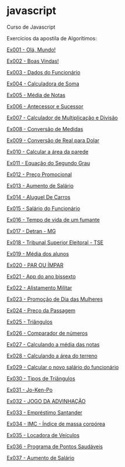 # javascript
 Curso de Javascript

 Exercícios da apostila de Algorítimos:

 <a href="https://rafaelhissa333.github.io/javascript/exercicios-da-apostila/ex001.html" target="_blank">Ex001 - Olá, Mundo!</a>

  <a href="https://rafaelhissa333.github.io/javascript/exercicios-da-apostila/ex002.html" target="_blank">Ex002 - Boas Vindas!</a>

  <a href="https://rafaelhissa333.github.io/javascript/exercicios-da-apostila/ex003.html" target="_blank">Ex003 - Dados do Funcionário</a>

  <a href="https://rafaelhissa333.github.io/javascript/exercicios-da-apostila/ex004.html" target="_blank">Ex004 - Calculadora de Soma</a>

  <a href="https://rafaelhissa333.github.io/javascript/exercicios-da-apostila/ex005.html" target="_blank">Ex005 - Média de Notas</a>

  <a href="https://rafaelhissa333.github.io/javascript/exercicios-da-apostila/ex006.html" target="_blank">Ex006 - Antecessor e Sucessor</a>

<a href="https://rafaelhissa333.github.io/javascript/exercicios-da-apostila/ex007.html" target="_blank">Ex007 - Calculador de Multiplicação e Divisão</a>

<a href="https://rafaelhissa333.github.io/javascript/exercicios-da-apostila/ex008.html" target="_blank">Ex008 - Conversão de Medidas</a>

<a href="https://rafaelhissa333.github.io/javascript/exercicios-da-apostila/ex009.html" target="_blank">Ex009 - Conversão de Real para Dolar</a>

<a href="https://rafaelhissa333.github.io/javascript/exercicios-da-apostila/ex010.html" target="_blank">Ex010 - Calcular a área da parede</a>

<a href="https://rafaelhissa333.github.io/javascript/exercicios-da-apostila/ex011.html" target="_blank">Ex011 - Equação do Segundo Grau</a>

<a href="https://rafaelhissa333.github.io/javascript/exercicios-da-apostila/ex012.html" target="_blank">Ex012 - Preço Promocional</a>

<a href="https://rafaelhissa333.github.io/javascript/exercicios-da-apostila/ex013.html" target="_blank">Ex013 - Aumento de Salário</a>

<a href="https://rafaelhissa333.github.io/javascript/exercicios-da-apostila/ex014.html" target="_blank">Ex014 - Aluguel De Carros</a>

<a href="https://rafaelhissa333.github.io/javascript/exercicios-da-apostila/ex015.html" target="_blank">Ex015 - Salário do Funcionário</a>

<a href="https://rafaelhissa333.github.io/javascript/exercicios-da-apostila/ex016.html" target="_blank">Ex016 - Tempo de vida de um fumante</a>

<a href="https://rafaelhissa333.github.io/javascript/exercicios-da-apostila/ex017.html" target="_blank">Ex017 - Detran - MG</a>

<a href="https://rafaelhissa333.github.io/javascript/exercicios-da-apostila/ex018.1.html" target="_blank">Ex018 - Tribunal Superior Eleitoral - TSE</a>

<a href="https://rafaelhissa333.github.io/javascript/exercicios-da-apostila/ex019.html" target="_blank">Ex019 - Média dos alunos</a>

<a href="https://rafaelhissa333.github.io/javascript/exercicios-da-apostila/ex20.html" target="_blank">Ex020 - PAR OU ÍMPAR</a>

<a href="https://rafaelhissa333.github.io/javascript/exercicios-da-apostila/ex21.html" target="_blank">Ex021 - App do ano bissexto</a>

<a href="https://rafaelhissa333.github.io/javascript/exercicios-da-apostila/ex22.html" target="_blank">Ex022 - Alistamento Militar</a>

<a href="https://rafaelhissa333.github.io/javascript/exercicios-da-apostila/ex23.html" target="_blank">Ex023 - Promoção de Dia das Mulheres</a>

<a href="https://rafaelhissa333.github.io/javascript/exercicios-da-apostila/ex24.html" target="_blank">Ex024 - Preço da Passagem</a>

<a href="https://rafaelhissa333.github.io/javascript/exercicios-da-apostila/ex25.html" target="_blank">Ex025 - Triângulos</a>

<a href="https://rafaelhissa333.github.io/javascript/exercicios-da-apostila/ex26.html" target="_blank">Ex026 - Comparador de números</a>

<a href="https://rafaelhissa333.github.io/javascript/exercicios-da-apostila/ex27.html" target="_blank">Ex027 - Calculando a média das notas</a>

<a href="https://rafaelhissa333.github.io/javascript/exercicios-da-apostila/ex28.html" target="_blank">Ex028 - Calculando a área do terreno</a>

<a href="https://rafaelhissa333.github.io/javascript/exercicios-da-apostila/ex29.html" target="_blank">Ex029 - Calcular o novo salário do funcionário</a>

<a href="https://rafaelhissa333.github.io/javascript/exercicios-da-apostila/ex30.html" target="_blank">Ex030 - Tipos de Triângulos</a>

<a href="https://rafaelhissa333.github.io/javascript/exercicios-da-apostila/ex31.html" target="_blank">Ex031 - Jo-Ken-Po</a>

<a href="https://rafaelhissa333.github.io/javascript/exercicios-da-apostila/ex32.html" target="_blank">Ex032 - JOGO DA ADVINHAÇÃO</a>

<a href="https://rafaelhissa333.github.io/javascript/exercicios-da-apostila/ex33.html" target="_blank">Ex033 - Empréstimo Santander</a>

<a href="https://rafaelhissa333.github.io/javascript/exercicios-da-apostila/ex34.html" target="_blank">Ex034 - IMC - Índice de massa corpórea</a>

<a href="https://rafaelhissa333.github.io/javascript/exercicios-da-apostila/ex35.html" target="_blank">Ex035 - Locadora de Veículos</a>

<a href="https://rafaelhissa333.github.io/javascript/exercicios-da-apostila/ex36.html" target="_blank">Ex036 - Programa de Pontos Saudáveis</a>

<a href="https://rafaelhissa333.github.io/javascript/exercicios-da-apostila/ex37.html" target="_blank">Ex037 - Aumento de Salário</a>

